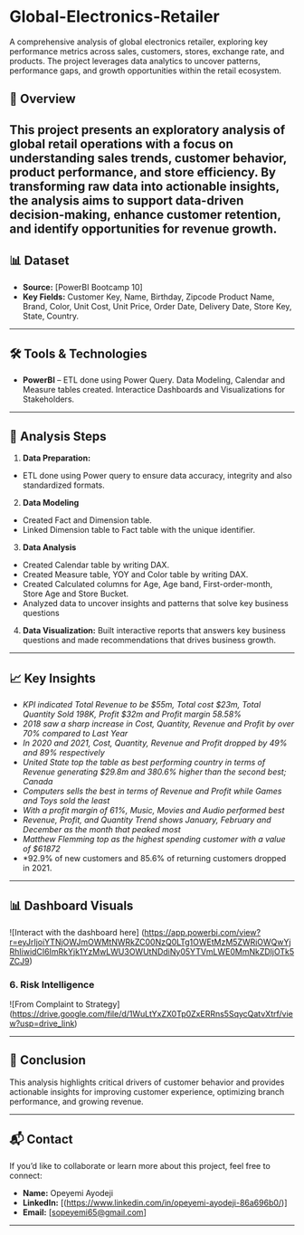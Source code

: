 # Global-Electronics-Retailer
A comprehensive analysis of global electronics retailer, exploring key performance metrics across sales, customers, stores, exchange rate, and products. The project leverages data analytics to uncover patterns, performance gaps, and growth opportunities within the retail ecosystem.

## 📌 Overview
This project presents an exploratory analysis of global retail operations with a focus on understanding sales trends, customer behavior, product performance, and store efficiency. By transforming raw data into actionable insights, the analysis aims to support data-driven decision-making, enhance customer retention, and identify opportunities for revenue growth.
---

## 📊 Dataset  
- **Source:** [PowerBI Bootcamp 10]  
- **Key Fields:** Customer Key, Name, Birthday, Zipcode Product Name, Brand, Color, Unit Cost, Unit Price, Order Date, Delivery Date, Store Key, State, Country.  
---

## 🛠️ Tools & Technologies  
- **PowerBI** – ETL done using Power Query. Data Modeling, Calendar and Measure tables created. Interactice Dashboards and Visualizations for Stakeholders.
---

## 🔎 Analysis Steps
1. **Data Preparation:**
- ETL done using Power query to ensure data accuracy, integrity and also standardized formats.

2. **Data Modeling**
- Created Fact and Dimension table.
- Linked Dimension table to Fact table with the unique identifier.

3. **Data Analysis**
- Created Calendar table by writing DAX.
- Created Measure table, YOY and Color table by writing DAX.
- Created Calculated columns for Age, Age band, First-order-month, Store Age and Store Bucket.
- Analyzed data to uncover insights and patterns that solve key business questions

4. **Data Visualization:** Built interactive reports that answers key business questions and made recommendations that drives business growth.

---

## 📈 Key Insights  
- *KPI indicated Total Revenue to be $55m, Total cost $23m, Total Quantity Sold 198K, Profit $32m and Profit margin 58.58%*
- *2018 saw a sharp increase in Cost, Quantity, Revenue and Profit by over 70% compared to Last Year*
- *In 2020 and 2021, Cost, Quantity, Revenue and Profit dropped by 49% and 89% respectively*
- *United State top the table as best performing country in terms of Revenue generating $29.8m and 380.6% higher than the second best; Canada*
- *Computers sells the best in terms of Revenue and Profit while Games and Toys sold the least*
- *With a profit margin of 61%, Music, Movies and Audio performed best* 
- *Revenue, Profit, and Quantity Trend shows January, February and December as the month that peaked most*
- *Matthew Flemming top as the highest spending customer with a value of $61872*
- *92.9% of new customers and 85.6% of returning customers dropped in 2021.

---
## 📊 Dashboard Visuals  
![Interact with the dashboard here] (https://app.powerbi.com/view?r=eyJrIjoiYTNjOWJmOWMtNWRkZC00NzQ0LTg1OWEtMzM5ZWRiOWQwYjRhIiwidCI6ImRkYjk1YzMwLWU3OWUtNDdiNy05YTVmLWE0MmNkZDljOTk5ZCJ9)

### 6. Risk Intelligence  
![From Complaint to Strategy] (https://drive.google.com/file/d/1WuLtYxZX0Tp0ZxERRns5SqycQatvXtrf/view?usp=drive_link)

---

## 📝 Conclusion  
This analysis highlights critical drivers of customer behavior and provides actionable insights for improving customer experience, optimizing branch performance, and growing revenue.

---

## 📬 Contact  
If you’d like to collaborate or learn more about this project, feel free to connect:  
- **Name:** Opeyemi Ayodeji
- **LinkedIn:** [(https://www.linkedin.com/in/opeyemi-ayodeji-86a696b0/)]  
- **Email:** [sopeyemi65@gmail.com]  

---
